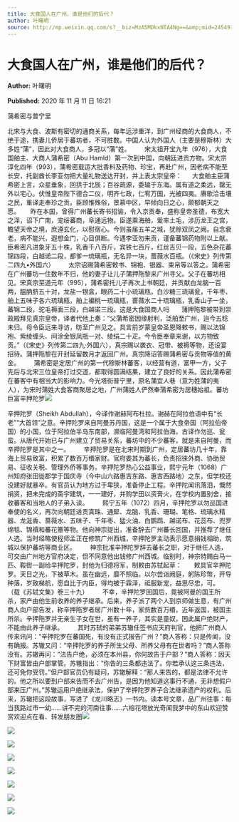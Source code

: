 ```yaml
---
title: 大食国人在广州，谁是他们的后代？
author: 叶曙明
source: http://mp.weixin.qq.com/s?__biz=MzA5MDkxNTA4Ng==&amp;mid=2454910272&amp;idx=1&amp;sn=2d8c29442c2e607f82be420cd8bf84a1&amp;chksm=87a23d21b0d5b437d4dcb2026268262cfebb1411f00de51189506f9c8b40bf84c4be5ce96157#rd
---
```


# 大食国人在广州，谁是他们的后代？

**Author:** 叶曙明

**Published:** 2020 年 11 月 11 日 16:21

蒲希密与普宁里

北宋与大食、波斯有密切的通商关系，每年远涉重洋，到广州经商的大食商人，不绝于途，携妻儿侨居于蕃坊者，不可胜数。中国人认为外国人（主要是穆斯林）大多姓“蒲”，因此对大食商人，多冠以“蒲”姓。        宋太祖开宝九年（976），大食国舶主、大商人蒲希密（Abu Hamld）第一次到中国，向朝廷进贡方物。宋太宗淳化四年（993），蒲希密载运大批香料及药物、珍宝，再赴广州，因老病不能至长安，托副酋长李亚勿把大量礼物送达开封，并上表太宗皇帝：      大食舶主臣蒲希密上言，众星垂象，回拱于北辰；百谷疏源，委输于东海。属有道之柔远，罄无外以宅心。伏惟皇帝陛下德合二仪，明齐七政，仁宥万国，光被四夷。赓歌洽击壤之民，重译走奉珍之贡。臣顾惟殊俗，景慕中区，早倾向日之心，颇郁朝天之愿。      昨在本国，曾得广州蕃长寄书招谕，令入京贡奉，盛称皇帝圣德，布宽大之泽，诏下广南，宠绥蕃商，阜通远物。臣遂乘海舶，爰率土毛，涉历龙王之宫，瞻望天帝之境，庶遵玄化，以慰宿心。今则虽届五羊之城，犹赊双凤之阙。自念衰老，病不能兴，遐想金门，心目俱断。今遇李亚勿来贡，谨备蕃锦药物附以上献。臣希密凡进象牙五十株，乳香千八百斤，宾铁七百斤，红丝吉贝一段，五色杂花蕃锦四段，白越诺二段，都爹一琉璃瓶，无名异一块，蔷薇水百瓶。（《宋史》列传第二四九•外国六）        太宗诏赐蒲希密敕书、锦袍、银器、束帛等以答之。蒲希密在广州蕃坊一住数年不归，他的妻子让儿子蒲押陁黎来广州寻父。父子在蕃坊相见。宋真宗至道元年（995），蒲希密托儿子再次上书朝廷，并贡献白龙脑一百两，腽肭脐五十对，龙盐一银盒，眼药二十小琉璃瓶，白沙糖三琉璃瓮，千年枣、舶上五味子各六琉璃瓶，舶上褊桃一琉璃瓶，蔷薇水二十琉璃瓶，乳香山子一坐，蕃锦二段，驼毛褥面三段，白越诺三段。这是大食国商人吗       蒲押陁黎被带到崇政殿拜见真宗皇帝，译者代他上奏：“父蒲希密因缘射利，泛舶至广州，迨今五稔未归。母令臣远来寻访，昉至广州见之。具言前岁蒙皇帝圣恩降敕书，赐以法锦袍、紫绫缠头、间涂金银凤瓶一对、绫绢二十疋。今令臣奉章来谢，以方物致贡。”（《宋史》列传第二四九·外国六），真宗赐以袭衣、冠带、被褥等物，还设宴招待。蒲押陁黎在开封延留数月才返回广州。真宗降诏答赐蒲希密与贡物等值的黄金。        蒲希密是定居广州的第一代穆斯林蕃客，以经营有道，富甲一方，父子先后与北宋三位皇帝打过交道，都取得圆满结果，建立了良好的关系。因此蒲希密在蕃客中有相当大的影响力。今光塔街普宁里，原名蒲宜人巷（意为姓蒲的夷人），为宋时蒲姓大食客商聚居之地，广州蒲姓人俨然奉蒲希密为居穗始祖。蕃坊巨富辛押陀罗![](https://mmbiz.qpic.cn/mmbiz_gif/Ljib4So7yuWgKBbLFaTckiajmjtjy2vXTia1OVajp02G9QHQpdVsDpvjYVOib1bCbjQp6RZOqibMpywwT1P47UxEribg/640?wx_fmt=gif)

辛押陀罗（Sheikh Abdullah），今译作谢赫阿布杜拉。谢赫在阿拉伯语中有“长老”“大首领”之意。辛押陀罗来自阿曼苏丹国，这是一个属于大食帝国（阿拉伯帝国）的小国，位于阿拉伯半岛东南部，濒临阿曼湾和阿拉伯海，古译作勿巡、瓮蛮。从唐代开始已与广州建立了贸易关系，蕃坊中的不少蕃客，就是来自阿曼，而辛押陀罗是其中之一。        辛押陀罗是在北宋时期到广州，定居蕃坊几十年，靠海上贸易致富，积累了数百万缗家财。官府委其为蕃长，负责招徕外商、协助贸易、征收关税、管理外侨等事务。辛押陀罗热心公益事业，熙宁元年（1068）广州知府张田徙郡学于国庆寺（今中山六路惠吉东路、惠吉西路地）之东，但学校还没建好就暴卒。有官员认为地方过于卑狭，准备停止工程。辛押陀闻讯落泪，慨然捐资，把未完成的斋宇建筑，一一建好，并购学田以资膏火，在学校内置别舍，接收蕃客和当地人的子弟入读。        熙宁五年（1072）四月，辛押陀罗以勿巡国进奉使的名义，再次向朝廷进贡真珠、通犀、龙脑、乳香、珊瑚、笔格、琉璃水精器、龙涎香、蔷薇水、五味子、千年枣、猛火油、白鹦鹉、越诺布、花蕊布、兜罗绵毯、锦襈和蕃花簟等物。他向神宗提出，准备辞去广州蕃长回国，并推荐了继任人选。当时经略使程师孟正在修筑广州西城，辛押陀罗主动表示愿意捐钱相助，筑城以保护蕃坊等商业区。        神宗批准辛押陀罗辞去蕃长之职，对于继任人选，可交由广州地方官府决定，但不同意他出钱修广州西城。临别时，神宗特赐白马一匹、鞍辔一副给辛押陀罗，封他为归德将军，制敕由苏轼起草：       敕具官辛押陀罗。天日之光，下被草木。虽在幽远，靡不照临。以尔尝诣阙庭，躬陈珍幣，开导种落，岁致梯航，愿自比于内臣，得均被于霖泽，祗服新宠，益思尽忠，可。        （载《苏轼文集》卷三十九）        不幸，辛押陀罗回国后，竟被阿曼的国王所杀，家产由他生前收养的养子继承。后来，养子派了两个人到京师做生意，有广州商人向户部告发，称辛押陁罗者居广州数十年，家赀数百万缗，近年返国，被国主所杀。辛押陁罗并无亲生子女在世，虽有一养子，其实是童奴，因此属户绝财产，不能由此养子继承。        其时苏轼的弟弟苏辙任签书应天府判官，他把广州商人传来讯问：“辛押陀罗在蕃国死，有没有正式报告广州？”商人答称：只是传闻，没有确报。苏辙又问：“辛押陀罗的养子所生父母、所养父母有在世者吗？”商人答称没有。苏辙再问：“法告户绝，必须在本州县，你何故告于户部？”商人答称：因天下财富皆由户部掌管。苏辙指出：“你告的三条都违法了。你若承认这三条违法，还可免你受罚。”但户部官员仍有疑问，苏辙解释：“那人来告的，都是法律不允许的。他之所以要到户部来告而不去广州告，是因为他知道这事行不通，无非想假户部来压广州。”苏辙运用户绝继承法，保护了辛押陀罗养子合法继承遗产的权利。后来，苏辙把这段故事，写进了《龙川略志》一书内。读本号文章，品广州往事：每当我路过市一幼……讲不完的河南往事……六榕花塔放光奇闻我梦中的东山欢迎赞赏欢迎点在看、转发朋友圈![](https://mmbiz.qpic.cn/mmbiz_png/Ljib4So7yuWjvdu96sRKTMicBzS3b7x95r5cG4iaJK9sMFjI6J9fEEZm7HJkl8Wu1icibB8f9icwcDwmTdprHaHj9KbA/640?wx_fmt=png)

![](https://mmbiz.qpic.cn/mmbiz_jpg/PJWG74pLsMaIuxAITvAHlLpmkhJZ0FsEkIFialFxBhMuicGHymY0KGILbK5y0ibdaQxjQzq6v1sGicMlnRGAGBqtQg/640)

![](https://mmbiz.qpic.cn/mmbiz_jpg/PJWG74pLsMaIuxAITvAHlLpmkhJZ0FsEU3PQptE63XTvqbMm43OgTVHXUQFOudaVQNnlxjiaPgf3DH9uVfXFItg/640)

![](https://mmbiz.qpic.cn/mmbiz_gif/Ljib4So7yuWgKBbLFaTckiajmjtjy2vXTia1OVajp02G9QHQpdVsDpvjYVOib1bCbjQp6RZOqibMpywwT1P47UxEribg/640?wx_fmt=gif)

![](https://mmbiz.qpic.cn/mmbiz_jpg/PJWG74pLsMaIuxAITvAHlLpmkhJZ0FsEH0PsFszTIEibGA0VxTg1dXSr4Nus51BhWFEZiawdWrgB8cxwpiaicDicjzQ/640)

![](https://mmbiz.qpic.cn/mmbiz_png/Ljib4So7yuWjvdu96sRKTMicBzS3b7x95r5cG4iaJK9sMFjI6J9fEEZm7HJkl8Wu1icibB8f9icwcDwmTdprHaHj9KbA/640?wx_fmt=png)

![](https://mmbiz.qpic.cn/mmbiz_jpg/PJWG74pLsMaIuxAITvAHlLpmkhJZ0FsELPO9iaDqVG3T0SIOTuGJhxshs7uvP9IIKYhaweKybYdN5h5Vs6hpEzQ/640)

![](https://mmbiz.qpic.cn/mmbiz_gif/PJWG74pLsMaIuxAITvAHlLpmkhJZ0FsEx1nVYPEXZNdA0b0Zrkxic07dg2oc0nHVMACcPNklcf5h0ibVXAWiazohQ/640)
